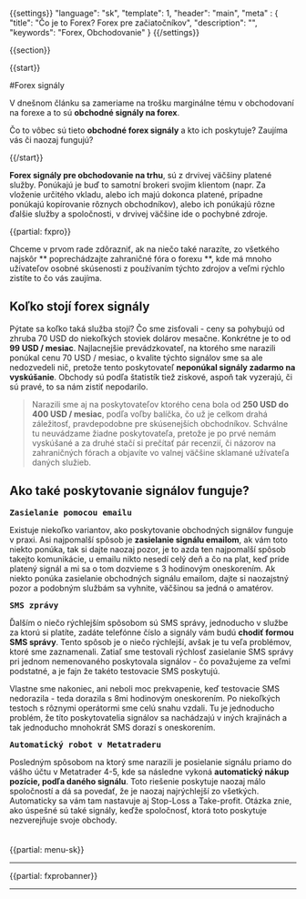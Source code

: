 {{settings}}
  "language": "sk",
  "template": 1,
  "header": "main",
  "meta" : {
    "title": "Čo je to Forex? Forex pre začiatočníkov",
    "description": "",
    "keywords": "Forex, Obchodovanie"
  }
{{/settings}}

<div class="row">
<div class="col-md-9" role="main" markdown="1">

{{section}}

{{start}}

#Forex signály

V dnešnom článku sa zameriame na trošku marginálne tému v obchodovaní na forexe a to sú **obchodné signály na forex**.

Čo to vôbec sú tieto **obchodné forex signály** a kto ich poskytuje? Zaujíma vás či naozaj fungujú?

{{/start}}

**Forex signály pre obchodovanie na trhu**, sú z drvivej väčšiny platené služby. Ponúkajú je buď to samotní brokeri svojim klientom (napr. Za vloženie určitého vkladu, alebo ich majú dokonca platené, prípadne ponúkajú kopírovanie rôznych obchodníkov), alebo ich ponúkajú rôzne ďalšie služby a spoločnosti, v drvivej väčšine ide o pochybné zdroje.

{{partial: fxpro}}


Chceme v prvom rade zdôrazniť, ak na niečo také narazíte, zo všetkého najskôr ** poprechádzajte zahraničné fóra o forexu **, kde má mnoho užívateľov osobné skúsenosti z používaním týchto zdrojov a veľmi rýchlo zistíte to čo vás zaujíma.

## Koľko stojí forex signály

Pýtate sa koľko taká služba stojí? Čo sme zisťovali - ceny sa pohybujú od zhruba 70 USD do niekoľkých stoviek dolárov mesačne. Konkrétne je to od **99 USD / mesiac**. Najlacnejšie prevádzkovateľ, na ktorého sme narazili ponúkal cenu 70 USD / mesiac, o kvalite týchto signálov sme sa ale nedozvedeli nič, pretože tento poskytovateľ **neponúkal signály zadarmo na vyskúšanie**. Obchody sú podľa štatistík tiež ziskové, aspoň tak vyzerajú, či sú pravé, to sa nám zistiť nepodarilo.

>Narazili sme aj na poskytovateľov ktorého cena bola od **250 USD do 400 USD / mesiac**, podľa voľby balíčka, čo už je celkom drahá záležitosť, pravdepodobne pre skúsenejších obchodníkov. Schválne tu neuvádzame žiadne poskytovateľa, pretože je po prvé nemám vyskúšané a za druhé stačí si prečítať pár recenzií, či názorov na zahraničných fórach a objavíte vo valnej väčšine sklamané užívateľa daných služieb.

## Ako také poskytovanie signálov funguje?

<b><big>`Zasielanie pomocou emailu`</big> </b>

Existuje niekoľko variantov, ako poskytovanie obchodných signálov funguje v praxi. Asi najpomalší spôsob je **zasielanie signálu emailom**, ak vám toto niekto ponúka, tak si dajte naozaj pozor, je to azda ten najpomalší spôsob takejto komunikácie, u emailu nikto nesedí celý deň a čo na plat, keď príde platený signál a mi sa o tom dozvieme s 3 hodinovým oneskorením. Ak niekto ponúka zasielanie obchodných signálu emailom, dajte si naozajstný pozor a podobným službám sa vyhnite, väčšinou sa jedná o amatérov.

<b><big>`SMS zprávy`</big></b>

Ďalším o niečo rýchlejším spôsobom sú SMS správy, jednoducho v službe za ktorú si platíte, zadáte telefónne číslo a signály vám budú **chodiť formou SMS správy**. Tento spôsob je o niečo rýchlejší, avšak je tu veľa problémov, ktoré sme zaznamenali. Zatiaľ sme testovali rýchlosť zasielanie SMS správy pri jednom nemenovaného poskytovala signálov - čo považujeme za veľmi podstatné, a je fajn že takéto testovacie SMS poskytujú. 

Vlastne sme nakoniec, ani neboli moc prekvapenie, keď testovacie SMS nedorazila - teda dorazila s 8mi hodinovým oneskorením. Po niekoľkých testoch s rôznymi operátormi sme celú snahu vzdali. Tu je jednoducho problém, že títo poskytovatelia signálov sa nachádzajú v iných krajinách a tak jednoducho mnohokrát SMS dorazí s oneskorením.


<b><big>`Automatický robot v Metatraderu`</big></b>

Posledným spôsobom na ktorý sme narazili je posielanie signálu priamo do vášho účtu v Metatrader 4-5, kde sa následne vykoná **automatický nákup pozície, podľa daného signálu**. Toto riešenie poskytuje naozaj málo spoločností a dá sa povedať, že je naozaj najrýchlejší zo všetkých. Automaticky sa vám tam nastavuje aj Stop-Loss a Take-profit. Otázka znie, ako úspešné sú také signály, keďže spoločnosť, ktorá toto poskytuje nezverejňuje svoje obchody.





</div>
<div class="col-md-3" markdown="1">
<div class="well" markdown="1" style="margin-top: 2.5em">

{{partial: menu-sk}}

</div>

- - -
{{partial: fxprobanner}}
- - -


</div>
</div>
